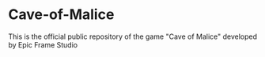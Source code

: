 # Cave-of-Malice
This is the official public repository of the game "Cave of Malice" developed by Epic Frame Studio
